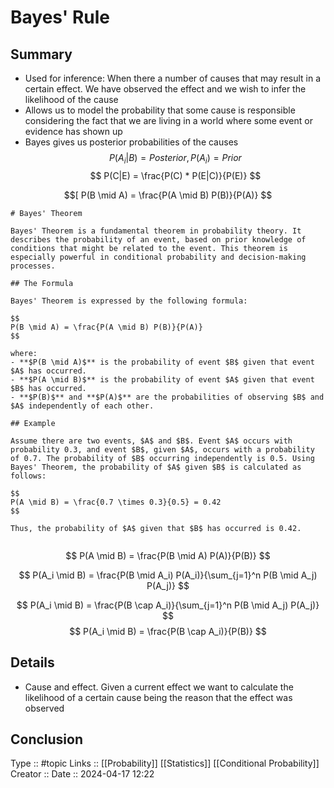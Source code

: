 # Bayes' Rule

## Summary

- Used for inference: When there a number of causes that may result in a certain effect. We have observed the effect and we wish to infer the likelihood of the cause
- Allows us to model the probability that some cause is responsible considering the fact that we are living in a world where some event or evidence has shown up
- Bayes gives us posterior probabilities of the causes
$$
P(A_i|B) = Posterior, P(A_i) = Prior
$$
$$
P(C|E) = \frac{P(C) * P(E|C)}{P(E)}
$$

$$[ P(B \mid A) = \frac{P(A \mid B) P(B)}{P(A)} $$


```
# Bayes' Theorem

Bayes' Theorem is a fundamental theorem in probability theory. It describes the probability of an event, based on prior knowledge of conditions that might be related to the event. This theorem is especially powerful in conditional probability and decision-making processes.

## The Formula

Bayes' Theorem is expressed by the following formula:

$$
P(B \mid A) = \frac{P(A \mid B) P(B)}{P(A)}
$$

where:
- **$P(B \mid A)$** is the probability of event $B$ given that event $A$ has occurred.
- **$P(A \mid B)$** is the probability of event $A$ given that event $B$ has occurred.
- **$P(B)$** and **$P(A)$** are the probabilities of observing $B$ and $A$ independently of each other.

## Example

Assume there are two events, $A$ and $B$. Event $A$ occurs with probability 0.3, and event $B$, given $A$, occurs with a probability of 0.7. The probability of $B$ occurring independently is 0.5. Using Bayes' Theorem, the probability of $A$ given $B$ is calculated as follows:

$$
P(A \mid B) = \frac{0.7 \times 0.3}{0.5} = 0.42
$$

Thus, the probability of $A$ given that $B$ has occurred is 0.42.


```

$$ P(A \mid B) = \frac{P(B \mid A) P(A)}{P(B)} $$

$$
 P(A_i \mid B) = \frac{P(B \mid A_i) P(A_i)}{\sum_{j=1}^n P(B \mid A_j) P(A_j)} 
$$

$$
 P(A_i \mid B) = \frac{P(B \cap A_i)}{\sum_{j=1}^n P(B \mid A_j) P(A_j)} 
$$
$$
 P(A_i \mid B) = \frac{P(B \cap A_i)}{P(B)} 
$$
## Details
- Cause and effect. Given a current effect we want to calculate the likelihood of a certain cause being the reason that the effect was observed

## Conclusion


Type :: #topic
Links :: [[Probability]] [[Statistics]] [[Conditional Probability]]
Creator ::
Date ::  2024-04-17 12:22